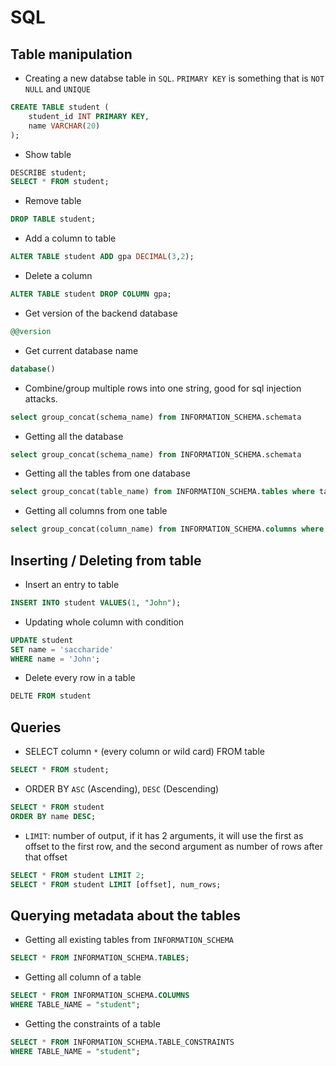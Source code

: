 # SQL

## Table manipulation
* Creating a new databse table in `SQL`. `PRIMARY KEY` is something that is `NOT NULL` and `UNIQUE`
```sql
CREATE TABLE student (
    student_id INT PRIMARY KEY,
    name VARCHAR(20)
);
```
* Show table 
```sql
DESCRIBE student;
SELECT * FROM student;
```
* Remove table
```sql
DROP TABLE student;
```

* Add a column to table
```sql
ALTER TABLE student ADD gpa DECIMAL(3,2);
```

* Delete a column
```sql
ALTER TABLE student DROP COLUMN gpa;
```

* Get version of the backend database
```sql
@@version
```

* Get current database name
```sql
database()
```

* Combine/group multiple rows into one string, good for sql injection attacks.
```sql
select group_concat(schema_name) from INFORMATION_SCHEMA.schemata
```

* Getting all the database
```sql
select group_concat(schema_name) from INFORMATION_SCHEMA.schemata
```

* Getting all the tables from one database
```sql
select group_concat(table_name) from INFORMATION_SCHEMA.tables where table_schema = 'ASISCTF'
```

* Getting all columns from one table
```sql
select group_concat(column_name) from INFORMATION_SCHEMA.columns where table_name = 'books'
```
## Inserting / Deleting from table
* Insert an entry to table
```sql
INSERT INTO student VALUES(1, "John");
```

* Updating whole column with condition
```sql
UPDATE student
SET name = 'saccharide'
WHERE name = 'John';
```

* Delete every row in a table
```sql
DELTE FROM student
```

## Queries
* SELECT  column `*` (every column or wild card) FROM table
```sql
SELECT * FROM student;
```

* ORDER BY `ASC` (Ascending), `DESC` (Descending)
```sql
SELECT * FROM student
ORDER BY name DESC;
```

* `LIMIT`: number of output, if it has 2 arguments, it will use the first as offset to the first row, and the second argument as number of rows after that offset
```sql
SELECT * FROM student LIMIT 2;
SELECT * FROM student LIMIT [offset], num_rows; 
```

## Querying metadata about the tables
* Getting all existing tables from `INFORMATION_SCHEMA`
```sql
SELECT * FROM INFORMATION_SCHEMA.TABLES;
```
* Getting all column of a table
```sql
SELECT * FROM INFORMATION_SCHEMA.COLUMNS
WHERE TABLE_NAME = "student";
```
* Getting the constraints of a table
```sql
SELECT * FROM INFORMATION_SCHEMA.TABLE_CONSTRAINTS
WHERE TABLE_NAME = "student";
```


